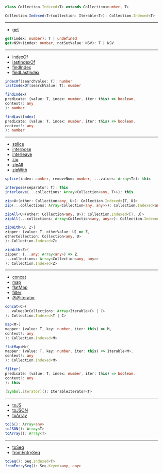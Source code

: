 ```ts
class Collection.Indexed<T> extends Collection<number, T>
```

```ts
Collection.Indexed<T>(collection: Iterable<T>): Collection.Indexed<T>
```

---

- [get](https://facebook.github.io/immutable-js/docs/#/Collection.Indexed/get)

```ts
get(index: number): T | undefined
get<NSV>(index: number, notSetValue: NSV): T | NSV
```

---

- [indexOf](https://facebook.github.io/immutable-js/docs/#/Collection.Indexed/indexOf)
- [lastIndexOf](https://facebook.github.io/immutable-js/docs/#/Collection.Indexed/lastIndexOf)
- [findIndex](https://facebook.github.io/immutable-js/docs/#/Collection.Indexed/findIndex)
- [findLastIndex](https://facebook.github.io/immutable-js/docs/#/Collection.Indexed/findLastIndex)

```ts
indexOf(searchValue: T): number
lastIndexOf(searchValue: T): number
```

```ts
findIndex(
predicate: (value: T, index: number, iter: this) => boolean,
context?: any
): number

findLastIndex(
predicate: (value: T, index: number, iter: this) => boolean,
context?: any
): number
```

---

- [splice](https://facebook.github.io/immutable-js/docs/#/Collection.Indexed/splice)
- [interpose](https://facebook.github.io/immutable-js/docs/#/Collection.Indexed/interpose)
- [interleave](https://facebook.github.io/immutable-js/docs/#/Collection.Indexed/interleave)
- [zip](https://facebook.github.io/immutable-js/docs/#/Collection.Indexed/zip)
- [zipAll](https://facebook.github.io/immutable-js/docs/#/Collection.Indexed/zipAll)
- [zipWith](https://facebook.github.io/immutable-js/docs/#/Collection.Indexed/zipWith)

```ts
splice(index: number, removeNum: number, ...values: Array<T>): this
```

```ts
interpose(separator: T): this
interleave(...collections: Array<Collection<any, T>>): this
```

```ts
zip<U>(other: Collection<any, U>): Collection.Indexed<[T, U]>
zip(...collections: Array<Collection<any, any>>): Collection.Indexed<any>

zipAll<U>(other: Collection<any, U>): Collection.Indexed<[T, U]>
zipAll(...collections: Array<Collection<any, any>>): Collection.Indexed<any>

zipWith<U, Z>(
zipper: (value: T, otherValue: U) => Z,
otherCollection: Collection<any, U>
): Collection.Indexed<Z>

zipWith<Z>(
zipper: (...any: Array<any>) => Z,
...collections: Array<Collection<any, any>>
): Collection.Indexed<Z>
```

---

- [concat](https://facebook.github.io/immutable-js/docs/#/Collection.Indexed/concat)
- [map](https://facebook.github.io/immutable-js/docs/#/Collection.Indexed/map)
- [flatMap](https://facebook.github.io/immutable-js/docs/#/Collection.Indexed/flatMap)
- [filter](https://facebook.github.io/immutable-js/docs/#/Collection.Indexed/filter)
- [@@iterator](https://facebook.github.io/immutable-js/docs/#/Collection.Indexed/%5BSymbol.iterator%5D)

```ts
concat<C>(
...valuesOrCollections: Array<Iterable<C> | C>
): Collection.Indexed<T | C>
```

```ts
map<M>(
mapper: (value: T, key: number, iter: this) => M,
context?: any
): Collection.Indexed<M>
```

```ts
flatMap<M>(
mapper: (value: T, key: number, iter: this) => Iterable<M>,
context?: any
): Collection.Indexed<M>
```

```ts
filter(
predicate: (value: T, index: number, iter: this) => boolean,
context?: any
): this
```

```ts
[Symbol.iterator](): IterableIterator<T>
```

---

- [toJS](https://facebook.github.io/immutable-js/docs/#/Collection.Indexed/toJS)
- [toJSON](https://facebook.github.io/immutable-js/docs/#/Collection.Indexed/toJSON)
- [toArray](https://facebook.github.io/immutable-js/docs/#/Collection.Indexed/toArray)

```ts
toJS(): Array<any>
toJSON(): Array<T>
toArray(): Array<T>
```

---

- [toSeq](https://facebook.github.io/immutable-js/docs/#/Collection.Indexed/toSeq)
- [fromEntrySeq](https://facebook.github.io/immutable-js/docs/#/Collection.Indexed/fromEntrySeq)

```ts
toSeq(): Seq.Indexed<T>
fromEntrySeq(): Seq.Keyed<any, any>
```
